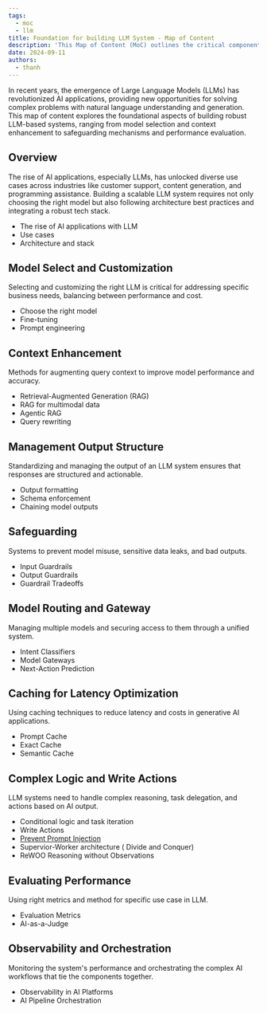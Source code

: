 ```yaml
---
tags:
  - moc
  - llm
title: Foundation for building LLM System - Map of Content
description: 'This Map of Content (MoC) outlines the critical components required to design and build a large language model (LLM) system, focusing on architecture, model customization, safeguarding, performance evaluation, and more.'
date: 2024-09-11
authors:
  - thanh
---
```


In recent years, the emergence of Large Language Models (LLMs) has revolutionized AI applications, providing new opportunities for solving complex problems with natural language understanding and generation. This map of content explores the foundational aspects of building robust LLM-based systems, ranging from model selection and context enhancement to safeguarding mechanisms and performance evaluation.

## Overview

The rise of AI applications, especially LLMs, has unlocked diverse use cases across industries like customer support, content generation, and programming assistance. Building a scalable LLM system requires not only choosing the right model but also following architecture best practices and integrating a robust tech stack.

- The rise of AI applications with LLM
- Use cases
- Architecture and stack

## Model Select and Customization

Selecting and customizing the right LLM is critical for addressing specific business needs, balancing between performance and cost.

- Choose the right model
- Fine-tuning
- Prompt engineering

## Context Enhancement

Methods for augmenting query context to improve model performance and accuracy.

- Retrieval-Augmented Generation (RAG)
- RAG for multimodal data
- Agentic RAG
- Query rewriting

## Management Output Structure

Standardizing and managing the output of an LLM system ensures that responses are structured and actionable.

- Output formatting
- Schema enforcement
- Chaining model outputs

## Safeguarding

Systems to prevent model misuse, sensitive data leaks, and bad outputs.

- Input Guardrails
- Output Guardrails
- Guardrail Tradeoffs

## Model Routing and Gateway

Managing multiple models and securing access to them through a unified system.

- Intent Classifiers
- Model Gateways
- Next-Action Prediction

## Caching for Latency Optimization

Using caching techniques to reduce latency and costs in generative AI applications.

- Prompt Cache
- Exact Cache
- Semantic Cache

## Complex Logic and Write Actions

LLM systems need to handle complex reasoning, task delegation, and actions based on AI output.

- Conditional logic and task iteration
- Write Actions
- [Prevent Prompt Injection](prevent-prompt-injection)
- Supervior-Worker architecture ( Divide and Conquer)
- ReWOO Reasoning without Observations

## Evaluating Performance

Using right metrics and method for specific use case in LLM.

- Evaluation Metrics
- AI-as-a-Judge

## Observability and Orchestration

Monitoring the system's performance and orchestrating the complex AI workflows that tie the components together.

- Observability in AI Platforms
- AI Pipeline Orchestration
